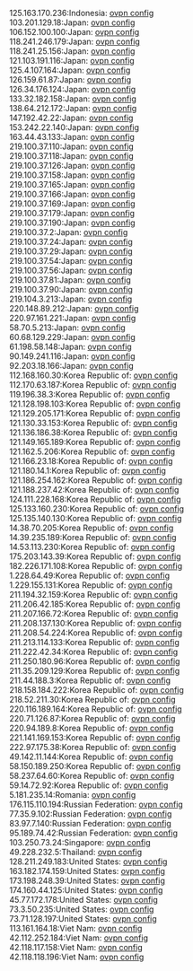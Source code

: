 125.163.170.236:Indonesia: [ovpn config](vpn/125_163_170_236.ovpn)  
103.201.129.18:Japan: [ovpn config](vpn/103_201_129_18.ovpn)  
106.152.100.100:Japan: [ovpn config](vpn/106_152_100_100.ovpn)  
118.241.246.179:Japan: [ovpn config](vpn/118_241_246_179.ovpn)  
118.241.25.156:Japan: [ovpn config](vpn/118_241_25_156.ovpn)  
121.103.191.116:Japan: [ovpn config](vpn/121_103_191_116.ovpn)  
125.4.107.164:Japan: [ovpn config](vpn/125_4_107_164.ovpn)  
126.159.61.87:Japan: [ovpn config](vpn/126_159_61_87.ovpn)  
126.34.176.124:Japan: [ovpn config](vpn/126_34_176_124.ovpn)  
133.32.182.158:Japan: [ovpn config](vpn/133_32_182_158.ovpn)  
138.64.212.172:Japan: [ovpn config](vpn/138_64_212_172.ovpn)  
147.192.42.22:Japan: [ovpn config](vpn/147_192_42_22.ovpn)  
153.242.22.140:Japan: [ovpn config](vpn/153_242_22_140.ovpn)  
163.44.43.133:Japan: [ovpn config](vpn/163_44_43_133.ovpn)  
219.100.37.110:Japan: [ovpn config](vpn/219_100_37_110.ovpn)  
219.100.37.118:Japan: [ovpn config](vpn/219_100_37_118.ovpn)  
219.100.37.126:Japan: [ovpn config](vpn/219_100_37_126.ovpn)  
219.100.37.158:Japan: [ovpn config](vpn/219_100_37_158.ovpn)  
219.100.37.165:Japan: [ovpn config](vpn/219_100_37_165.ovpn)  
219.100.37.166:Japan: [ovpn config](vpn/219_100_37_166.ovpn)  
219.100.37.169:Japan: [ovpn config](vpn/219_100_37_169.ovpn)  
219.100.37.179:Japan: [ovpn config](vpn/219_100_37_179.ovpn)  
219.100.37.190:Japan: [ovpn config](vpn/219_100_37_190.ovpn)  
219.100.37.2:Japan: [ovpn config](vpn/219_100_37_2.ovpn)  
219.100.37.24:Japan: [ovpn config](vpn/219_100_37_24.ovpn)  
219.100.37.29:Japan: [ovpn config](vpn/219_100_37_29.ovpn)  
219.100.37.54:Japan: [ovpn config](vpn/219_100_37_54.ovpn)  
219.100.37.56:Japan: [ovpn config](vpn/219_100_37_56.ovpn)  
219.100.37.81:Japan: [ovpn config](vpn/219_100_37_81.ovpn)  
219.100.37.90:Japan: [ovpn config](vpn/219_100_37_90.ovpn)  
219.104.3.213:Japan: [ovpn config](vpn/219_104_3_213.ovpn)  
220.148.89.212:Japan: [ovpn config](vpn/220_148_89_212.ovpn)  
220.97.161.221:Japan: [ovpn config](vpn/220_97_161_221.ovpn)  
58.70.5.213:Japan: [ovpn config](vpn/58_70_5_213.ovpn)  
60.68.129.229:Japan: [ovpn config](vpn/60_68_129_229.ovpn)  
61.198.58.148:Japan: [ovpn config](vpn/61_198_58_148.ovpn)  
90.149.241.116:Japan: [ovpn config](vpn/90_149_241_116.ovpn)  
92.203.18.166:Japan: [ovpn config](vpn/92_203_18_166.ovpn)  
112.168.160.30:Korea Republic of: [ovpn config](vpn/112_168_160_30.ovpn)  
112.170.63.187:Korea Republic of: [ovpn config](vpn/112_170_63_187.ovpn)  
119.196.38.3:Korea Republic of: [ovpn config](vpn/119_196_38_3.ovpn)  
121.128.198.103:Korea Republic of: [ovpn config](vpn/121_128_198_103.ovpn)  
121.129.205.171:Korea Republic of: [ovpn config](vpn/121_129_205_171.ovpn)  
121.130.33.153:Korea Republic of: [ovpn config](vpn/121_130_33_153.ovpn)  
121.136.186.38:Korea Republic of: [ovpn config](vpn/121_136_186_38.ovpn)  
121.149.165.189:Korea Republic of: [ovpn config](vpn/121_149_165_189.ovpn)  
121.162.5.206:Korea Republic of: [ovpn config](vpn/121_162_5_206.ovpn)  
121.166.23.18:Korea Republic of: [ovpn config](vpn/121_166_23_18.ovpn)  
121.180.14.1:Korea Republic of: [ovpn config](vpn/121_180_14_1.ovpn)  
121.186.254.162:Korea Republic of: [ovpn config](vpn/121_186_254_162.ovpn)  
121.188.237.42:Korea Republic of: [ovpn config](vpn/121_188_237_42.ovpn)  
124.111.228.168:Korea Republic of: [ovpn config](vpn/124_111_228_168.ovpn)  
125.133.160.230:Korea Republic of: [ovpn config](vpn/125_133_160_230.ovpn)  
125.135.140.130:Korea Republic of: [ovpn config](vpn/125_135_140_130.ovpn)  
14.38.70.205:Korea Republic of: [ovpn config](vpn/14_38_70_205.ovpn)  
14.39.235.189:Korea Republic of: [ovpn config](vpn/14_39_235_189.ovpn)  
14.53.113.230:Korea Republic of: [ovpn config](vpn/14_53_113_230.ovpn)  
175.203.143.39:Korea Republic of: [ovpn config](vpn/175_203_143_39.ovpn)  
182.226.171.108:Korea Republic of: [ovpn config](vpn/182_226_171_108.ovpn)  
1.228.64.49:Korea Republic of: [ovpn config](vpn/1_228_64_49.ovpn)  
1.229.155.131:Korea Republic of: [ovpn config](vpn/1_229_155_131.ovpn)  
211.194.32.159:Korea Republic of: [ovpn config](vpn/211_194_32_159.ovpn)  
211.206.42.185:Korea Republic of: [ovpn config](vpn/211_206_42_185.ovpn)  
211.207.166.72:Korea Republic of: [ovpn config](vpn/211_207_166_72.ovpn)  
211.208.137.130:Korea Republic of: [ovpn config](vpn/211_208_137_130.ovpn)  
211.208.54.224:Korea Republic of: [ovpn config](vpn/211_208_54_224.ovpn)  
211.213.114.133:Korea Republic of: [ovpn config](vpn/211_213_114_133.ovpn)  
211.222.42.34:Korea Republic of: [ovpn config](vpn/211_222_42_34.ovpn)  
211.250.180.96:Korea Republic of: [ovpn config](vpn/211_250_180_96.ovpn)  
211.35.209.129:Korea Republic of: [ovpn config](vpn/211_35_209_129.ovpn)  
211.44.188.3:Korea Republic of: [ovpn config](vpn/211_44_188_3.ovpn)  
218.158.184.222:Korea Republic of: [ovpn config](vpn/218_158_184_222.ovpn)  
218.52.211.30:Korea Republic of: [ovpn config](vpn/218_52_211_30.ovpn)  
220.116.189.164:Korea Republic of: [ovpn config](vpn/220_116_189_164.ovpn)  
220.71.126.87:Korea Republic of: [ovpn config](vpn/220_71_126_87.ovpn)  
220.94.189.8:Korea Republic of: [ovpn config](vpn/220_94_189_8.ovpn)  
221.141.169.153:Korea Republic of: [ovpn config](vpn/221_141_169_153.ovpn)  
222.97.175.38:Korea Republic of: [ovpn config](vpn/222_97_175_38.ovpn)  
49.142.11.144:Korea Republic of: [ovpn config](vpn/49_142_11_144.ovpn)  
58.150.189.250:Korea Republic of: [ovpn config](vpn/58_150_189_250.ovpn)  
58.237.64.60:Korea Republic of: [ovpn config](vpn/58_237_64_60.ovpn)  
59.14.72.92:Korea Republic of: [ovpn config](vpn/59_14_72_92.ovpn)  
5.181.235.14:Romania: [ovpn config](vpn/5_181_235_14.ovpn)  
176.115.110.194:Russian Federation: [ovpn config](vpn/176_115_110_194.ovpn)  
77.35.9.102:Russian Federation: [ovpn config](vpn/77_35_9_102.ovpn)  
83.97.7.140:Russian Federation: [ovpn config](vpn/83_97_7_140.ovpn)  
95.189.74.42:Russian Federation: [ovpn config](vpn/95_189_74_42.ovpn)  
103.250.73.24:Singapore: [ovpn config](vpn/103_250_73_24.ovpn)  
49.228.232.5:Thailand: [ovpn config](vpn/49_228_232_5.ovpn)  
128.211.249.183:United States: [ovpn config](vpn/128_211_249_183.ovpn)  
163.182.174.159:United States: [ovpn config](vpn/163_182_174_159.ovpn)  
173.198.248.39:United States: [ovpn config](vpn/173_198_248_39.ovpn)  
174.160.44.125:United States: [ovpn config](vpn/174_160_44_125.ovpn)  
45.77.172.178:United States: [ovpn config](vpn/45_77_172_178.ovpn)  
73.3.50.235:United States: [ovpn config](vpn/73_3_50_235.ovpn)  
73.71.128.197:United States: [ovpn config](vpn/73_71_128_197.ovpn)  
113.161.164.18:Viet Nam: [ovpn config](vpn/113_161_164_18.ovpn)  
42.112.252.184:Viet Nam: [ovpn config](vpn/42_112_252_184.ovpn)  
42.118.117.158:Viet Nam: [ovpn config](vpn/42_118_117_158.ovpn)  
42.118.118.196:Viet Nam: [ovpn config](vpn/42_118_118_196.ovpn)  
